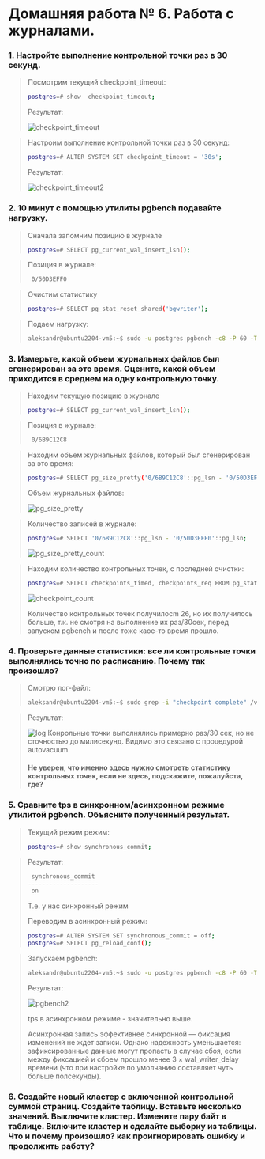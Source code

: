 # Домашняя работа № 6. Работа с журналами.

### 1. Настройте выполнение контрольной точки раз в 30 секунд.
> Посмотрим текущий checkpoint_timeout:
> ```sh
> postgres=# show  checkpoint_timeout;
> ```
>
> Результат:
>
> <image src="images/checkpoint_timeout.png" alt="checkpoint_timeout">

> Настроим выполнение контрольной точки раз в 30 секунд:
> ```sh
> postgres=# ALTER SYSTEM SET checkpoint_timeout = '30s';
> ```
>
> Результат:
>
> <image src="images/checkpoint_timeout2.png" alt="checkpoint_timeout2">

### 2. 10 минут c помощью утилиты pgbench подавайте нагрузку.
> Сначала запомним позицию в журнале
> ```sh
> postgres=# SELECT pg_current_wal_insert_lsn();
> ```

> Позиция в журнале:
> ```sh
>  0/50D3EFF0
> ```

> Очистим статистику
> ```sh
> postgres=# SELECT pg_stat_reset_shared('bgwriter');
> ```

> Подаем нагрузку:
> ```sh
> aleksandr@ubuntu2204-vm5:~$ sudo -u postgres pgbench -c8 -P 60 -T 600 -U postgres postgres
> ```

### 3. Измерьте, какой объем журнальных файлов был сгенерирован за это время. Оцените, какой объем приходится в среднем на одну контрольную точку.
> Находим текущую позицию в журнале
> ```sh
> postgres=# SELECT pg_current_wal_insert_lsn();
> ```

> Позиция в журнале:
> ```sh
>  0/6B9C12C8
> ```

> Находим объем журнальных файлов, который был сгенерирован за это время:
> ```sh
> postgres=# SELECT pg_size_pretty('0/6B9C12C8'::pg_lsn - '0/50D3EFF0'::pg_lsn);
> ```
> Объем журнальных файлов:
>
> <image src="images/pg_size_pretty.png" alt="pg_size_pretty">

> Количество записей в журнале:
> ```sh
> postgres=# SELECT '0/6B9C12C8'::pg_lsn - '0/50D3EFF0'::pg_lsn;
> ```
>
> <image src="images/pg_size_pretty_count.png" alt="pg_size_pretty_count">

> Находим количество контрольных точек, с последней очистки:
> ```sh
> postgres=# SELECT checkpoints_timed, checkpoints_req FROM pg_stat_bgwriter;
> ```
> <image src="images/checkpoint_count.png" alt="checkpoint_count">
>
> Количество контрольных точек получилосm 26, но их получилось больше, т.к. не смотря на выполнение их раз/30сек, перед запуском pgbench и после тоже каое-то время прошло.

### 4. Проверьте данные статистики: все ли контрольные точки выполнялись точно по расписанию. Почему так произошло?
> Смотрю лог-файл:
> ```sh
> aleksandr@ubuntu2204-vm5:~$ sudo grep -i "checkpoint complete" /var/log/postgresql/postgresql-14-main.log
> ```

> Результат:
>
> <image src="images/log.png" alt="log">
> Конрольные точки выполнялись примерно раз/30 сек, но не сточностью до милисекунд. Видимо это связано с процедурой autovacuum.
>
> #### Не уверен, что именно здесь нужно смотреть статистику контрольных точек, если не здесь, подскажите, пожалуйста, где?

### 5. Сравните tps в синхронном/асинхронном режиме утилитой pgbench. Объясните полученный результат.
> Текущий режим режим:
> ```sh
> postgres=# show synchronous_commit;
> ```

> Результат:
> ```sh
>  synchronous_commit
> --------------------
>  on
> ```
>
> Т.е. у нас синхронный режим
>
> Переводим в асинхронный режим:
> ```sh
> postgres=# ALTER SYSTEM SET synchronous_commit = off;
> postgres=# SELECT pg_reload_conf();
> ```

> Запускаем pgbench:
> ```sh
> aleksandr@ubuntu2204-vm5:~$ sudo -u postgres pgbench -c8 -P 60 -T 600 -U postgres postgres
> ```
> Результат:
>
> <image src="images/pgbench2.png" alt="pgbench2">
>
> tps в асинхронном режиме - значительно выше.
>
> Асинхронная запись эффективнее синхронной — фиксация изменений не ждет записи. Однако надежность уменьшается: зафиксированные данные могут пропасть в случае сбоя, если между фиксацией и сбоем прошло менее 3 × wal_writer_delay времени (что при настройке по умолчанию составляет чуть больше полсекунды).


### 6. Создайте новый кластер с включенной контрольной суммой страниц. Создайте таблицу. Вставьте несколько значений. Выключите кластер. Измените пару байт в таблице. Включите кластер и сделайте выборку из таблицы. Что и почему произошло? как проигнорировать ошибку и продолжить работу?